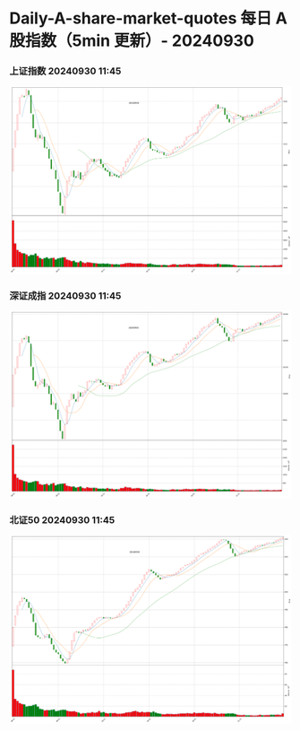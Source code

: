 
# Daily-A-share-market-quotes 每日 A 股指数（5min 更新）- 20240930

### 上证指数 20240930 11:45
![](./fig/2024/9/20240930-sh000001.png)

### 深证成指 20240930 11:45
![](./fig/2024/9/20240930-sz399001.png)

### 北证50 20240930 11:45
![](./fig/2024/9/20240930-bj899050.png)
